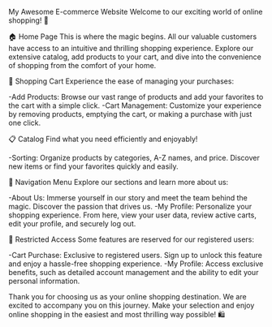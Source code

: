 My Awesome E-commerce Website
Welcome to our exciting world of online shopping! 🌟

🏠 Home Page
This is where the magic begins. All our valuable customers have access to an intuitive and thrilling shopping experience. Explore our extensive catalog, add products to your cart, and dive into the convenience of shopping from the comfort of your home.

🛒 Shopping Cart
Experience the ease of managing your purchases:

-Add Products: Browse our vast range of products and add your favorites to the cart with a simple click.
-Cart Management: Customize your experience by removing products, emptying the cart, or making a purchase with just one click.

📋 Catalog
Find what you need efficiently and enjoyably!

-Sorting: Organize products by categories, A-Z names, and price. Discover new items or find your favorites quickly and easily.

📇 Navigation Menu
Explore our sections and learn more about us:

-About Us: Immerse yourself in our story and meet the team behind the magic. Discover the passion that drives us.
-My Profile: Personalize your shopping experience. From here, view your user data, review active carts, edit your profile, and securely log out.

🚫 Restricted Access
Some features are reserved for our registered users:

-Cart Purchase: Exclusive to registered users. Sign up to unlock this feature and enjoy a hassle-free shopping experience.
-My Profile: Access exclusive benefits, such as detailed account management and the ability to edit your personal information.

Thank you for choosing us as your online shopping destination. We are excited to accompany you on this journey. Make your selection and enjoy online shopping in the easiest and most thrilling way possible! 🛍️
